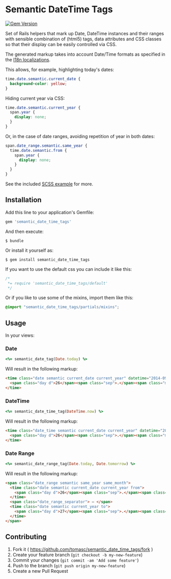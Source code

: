 # Semantic DateTime Tags

[![Gem Version](https://badge.fury.io/rb/semantic_date_time_tags.svg)](http://badge.fury.io/rb/semantic_date_time_tags)

Set of Rails helpers that mark up Date, DateTime instances and their ranges with sensible combination of (html5) tags, data attributes and CSS classes so that their display can be easily controlled via CSS.

The generated markup takes into account Date/Time formats as specified in the [I18n localizations](http://guides.rubyonrails.org/i18n.html#adding-date-time-formats).

This allows, for example, highlighting today's dates:

```css
time.date.semantic.current_date {
  background-color: yellow;
}
```

Hiding current year via CSS:

```css
time.date.semantic.current_year {
  span.year {
    display: none;
  }
}
```

Or, in the case of date ranges, avoiding repetition of year in both dates:

```css
span.date_range.semantic.same_year {
  time.date.semantic.from {
    span.year {
      display: none;
    }
  }
}
```

See the included [SCSS example](/lib/assets/stylesheets/semantic_date_time_tags.css.scss) for more.

## Installation

Add this line to your application's Gemfile:

```Ruby
gem 'semantic_date_time_tags'
```

And then execute:

```
$ bundle
```

Or install it yourself as:

```
$ gem install semantic_date_time_tags
```

If you want to use the default css you can include it like this:
```css
/*
 *= require 'semantic_date_time_tags/default'
 */
```

Or if you like to use some of the mixins, import them like this:

```scss
@import "semantic_date_time_tags/partials/mixins";
```

## Usage

In your views:

### Date

```Ruby
<%= semantic_date_tag(Date.today) %>
```

Will result in the following markup:

```HTML
<time class="date semantic current_date current_year" datetime="2014-09-26">
  <span class="day d">26</span><span class="sep">.</span><span class="month m">9</span><span class="sep">.</span><span class="year Y">2014</span>
</time>
```

### DateTime

```Ruby
<%= semantic_date_time_tag(DateTime.now) %>
```

Will result in the following markup:

```HTML
<time class="date_time semantic current_date current_year" datetime="2014-09-26T15:35:56+02:00">
  <span class="day d">26</span><span class="sep">.</span><span class="month m">9</span><span class="sep">.</span><span class="year Y">2014</span> <span class="hours H">15</span><span class="sep">:</span><span class="minutes M">35</span>
</time>
```

### Date Range

```Ruby
<%= semantic_date_range_tag(Date.today, Date.tomorrow) %>
```

Will result in the following markup:

```HTML
<span class="date_range semantic same_year same_month">
  <time class="date semantic current_date current_year from">
    <span class="day d">26</span><span class="sep">.</span><span class="month m">9</span><span class="sep">.</span><span class="year Y">2014</span>
  </time>
  <span class="date_range_separator"> – </span>
  <time class="date semantic current_year to">
    <span class="day d">27</span><span class="sep">.</span><span class="month m">9</span><span class="sep">.</span><span class="year Y">2014</span>
  </time>
</span>
```

## Contributing

1. Fork it ( https://github.com/tomasc/semantic_date_time_tags/fork )
2. Create your feature branch (`git checkout -b my-new-feature`)
3. Commit your changes (`git commit -am 'Add some feature'`)
4. Push to the branch (`git push origin my-new-feature`)
5. Create a new Pull Request
